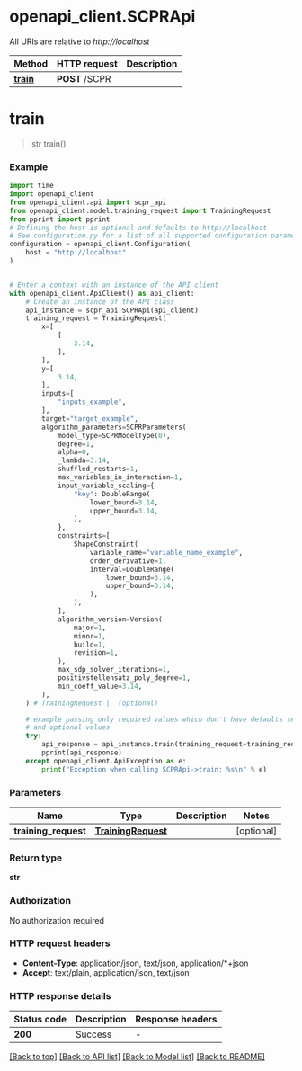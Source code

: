 # openapi_client.SCPRApi

All URIs are relative to *http://localhost*

Method | HTTP request | Description
------------- | ------------- | -------------
[**train**](SCPRApi.md#train) | **POST** /SCPR | 


# **train**
> str train()



### Example


```python
import time
import openapi_client
from openapi_client.api import scpr_api
from openapi_client.model.training_request import TrainingRequest
from pprint import pprint
# Defining the host is optional and defaults to http://localhost
# See configuration.py for a list of all supported configuration parameters.
configuration = openapi_client.Configuration(
    host = "http://localhost"
)


# Enter a context with an instance of the API client
with openapi_client.ApiClient() as api_client:
    # Create an instance of the API class
    api_instance = scpr_api.SCPRApi(api_client)
    training_request = TrainingRequest(
        x=[
            [
                3.14,
            ],
        ],
        y=[
            3.14,
        ],
        inputs=[
            "inputs_example",
        ],
        target="target_example",
        algorithm_parameters=SCPRParameters(
            model_type=SCPRModelType(0),
            degree=1,
            alpha=0,
            _lambda=3.14,
            shuffled_restarts=1,
            max_variables_in_interaction=1,
            input_variable_scaling={
                "key": DoubleRange(
                    lower_bound=3.14,
                    upper_bound=3.14,
                ),
            },
            constraints=[
                ShapeConstraint(
                    variable_name="variable_name_example",
                    order_derivative=1,
                    interval=DoubleRange(
                        lower_bound=3.14,
                        upper_bound=3.14,
                    ),
                ),
            ],
            algorithm_version=Version(
                major=1,
                minor=1,
                build=1,
                revision=1,
            ),
            max_sdp_solver_iterations=1,
            positivstellensatz_poly_degree=1,
            min_coeff_value=3.14,
        ),
    ) # TrainingRequest |  (optional)

    # example passing only required values which don't have defaults set
    # and optional values
    try:
        api_response = api_instance.train(training_request=training_request)
        pprint(api_response)
    except openapi_client.ApiException as e:
        print("Exception when calling SCPRApi->train: %s\n" % e)
```


### Parameters

Name | Type | Description  | Notes
------------- | ------------- | ------------- | -------------
 **training_request** | [**TrainingRequest**](TrainingRequest.md)|  | [optional]

### Return type

**str**

### Authorization

No authorization required

### HTTP request headers

 - **Content-Type**: application/json, text/json, application/*+json
 - **Accept**: text/plain, application/json, text/json


### HTTP response details

| Status code | Description | Response headers |
|-------------|-------------|------------------|
**200** | Success |  -  |

[[Back to top]](#) [[Back to API list]](../README.md#documentation-for-api-endpoints) [[Back to Model list]](../README.md#documentation-for-models) [[Back to README]](../README.md)

